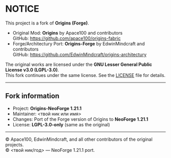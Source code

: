 # NOTICE

This project is a fork of **Origins (Forge)**.

- Original Mod: **Origins** by Apace100 and contributors  
  GitHub: https://github.com/apace100/origins-fabric  
- Forge/Architectury Port: **Origins-Forge** by EdwinMindcraft and contributors  
  GitHub: https://github.com/EdwinMindcraft/origins-architectury  

The original works are licensed under the **GNU Lesser General Public License v3.0 (LGPL-3.0)**.  
This fork continues under the same license. See the [LICENSE](./LICENSE) file for details.

---

## Fork information

- Project: **Origins-NeoForge 1.21.1**  
- Maintainer: <твой ник или имя>  
- Changes: Port of the Forge version of Origins to **NeoForge 1.21.1**  
- License: **LGPL-3.0-only** (same as the original)

---

© Apace100, EdwinMindcraft, and all other contributors of the original projects.  
© <твой ник/год> — NeoForge 1.21.1 port.
